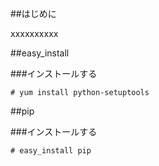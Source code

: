 ##はじめに

xxxxxxxxxx

##easy_install

###インストールする

```
# yum install python-setuptools
```

##pip

###インストールする

```
# easy_install pip
```

